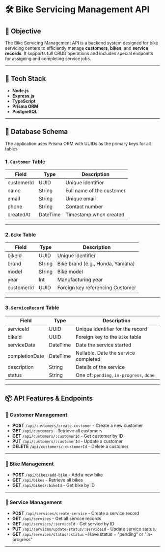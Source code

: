 # 🛠️ Bike Servicing Management API

## 🎯 Objective

The Bike Servicing Management API is a backend system designed for bike servicing centers to efficiently manage **customers**, **bikes**, and **service records**. It supports full CRUD operations and includes special endpoints for assigning and completing service jobs.

---

## 🚀 Tech Stack

- **Node.js**
- **Express.js**
- **TypeScript**
- **Prisma ORM**
- **PostgreSQL**

---

## 🧱 Database Schema

The application uses Prisma ORM with UUIDs as the primary keys for all tables.

### 1. `Customer` Table

| Field      | Type     | Description               |
| ---------- | -------- | ------------------------- |
| customerId | UUID     | Unique identifier         |
| name       | String   | Full name of the customer |
| email      | String   | Unique email              |
| phone      | String   | Contact number            |
| createdAt  | DateTime | Timestamp when created    |

---

### 2. `Bike` Table

| Field      | Type   | Description                      |
| ---------- | ------ | -------------------------------- |
| bikeId     | UUID   | Unique identifier                |
| brand      | String | Bike brand (e.g., Honda, Yamaha) |
| model      | String | Bike model                       |
| year       | Int    | Manufacturing year               |
| customerId | UUID   | Foreign key referencing Customer |

---

### 3. `ServiceRecord` Table

| Field          | Type     | Description                              |
| -------------- | -------- | ---------------------------------------- |
| serviceId      | UUID     | Unique identifier for the record         |
| bikeId         | UUID     | Foreign key to the `Bike` table          |
| serviceDate    | DateTime | Date the service started                 |
| completionDate | DateTime | Nullable. Date the service completed     |
| description    | String   | Details of the service                   |
| status         | String   | One of: `pending`, `in-progress`, `done` |

---

## 📦 API Features & Endpoints

### 🔹 Customer Management

- **POST** `/api/customers/create-customer` - Create a new customer
- **GET** `/api/customers` - Retrieve all customers
- **GET** `/api/customers/:customerId` - Get customer by ID
- **PUT** `/api/customers/:customerId` - Update a customer
- **DELETE** `/api/customers/:customerId` - Delete a customer

---

### 🔹 Bike Management

- **POST** `/api/bikes/add-bike` - Add a new bike
- **GET** `/api/bikes` - Retrieve all bikes
- **GET** `/api/bikes/:bikeId` - Get bike by ID

---

### 🔹 Service Management

- **POST** `/api/services/create-service` - Create a service record
- **GET** `/api/services` - Get all service records
- **GET** `/api/services/:serviceId` - Get service by ID
- **PUT** `/api/services/update-status/:serviceId` - Update service status.
- **GET** `/api/services/status/:status` - Have status = "pending" or "in-progress"

---

